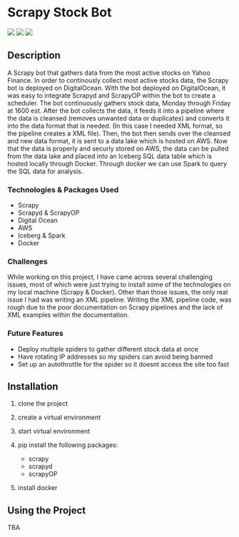 # Scrapy Stock Bot
![](https://img.shields.io/badge/contributors-1-green) ![](https://img.shields.io/badge/license-MIT-orange) ![](https://img.shields.io/badge/issues-0%20open-green)


## Description
A Scrapy bot that gathers data from the most active stocks on Yahoo Finance. In order to continously collect most active stocks data, the Scrapy bot is deployed on DigitalOcean. With the bot deployed on DigitalOcean, it was easy to integrate Scrapyd and ScrapyOP within the bot to create a scheduler. The bot continuously gathers stock data, Monday through Friday at 1600 est. After the bot collects the data, it feeds it into a pipeline where the data is cleansed (removes unwanted data or duplicates) and converts it into the data format that is needed. (In this case I needed XML format, so the pipeline creates a XML file). Then, the bot then sends over the cleansed and new data format, it is sent to a data lake which is hosted on AWS. Now that the data is properly and securly stored on AWS, the data can be pulled from the data lake and placed into an Iceberg SQL data table which is hosted locally through Docker. Through docker we can use Spark to query the SQL data for analysis.

### Technologies & Packages Used
- Scrapy
- Scrapyd & ScrapyOP
- Digital Ocean
- AWS
- Iceberg & Spark
- Docker

### Challenges
While working on this project, I have came across several challenging issues, most of which were just trying to install some of the technologies on my local machine (Scrapy & Docker). Other than those issues, the only real issue I had was writing an XML pipeline. Writing the XML pipeline code, was rough due to the poor documentation on Scrapy pipelines and the lack of XML examples within the documentation. 

### Future Features
- Deploy multiple spiders to gather different stock data at once 
- Have rotating IP addresses so my spiders can avoid being banned
- Set up an autothrottle for the spider so it doesnt access the site too fast

## Installation
1. clone the project
2. create a virtual environment
3. start virtual environment
4. pip install the following packages:
    - scrapy
    - scrapyd
    - scrapyOP

5. install docker


## Using the Project
TBA
